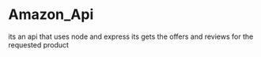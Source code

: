 # Amazon_Api
its an api that uses node and express 
its gets the offers and reviews for the requested product
